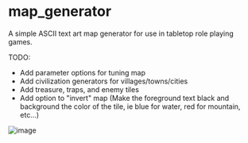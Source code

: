 # map_generator
A simple ASCII text art map generator for use in tabletop role playing games.

TODO:
- Add parameter options for tuning map
- Add civilization generators for villages/towns/cities
- Add treasure, traps, and enemy tiles
- Add option to "invert" map (Make the foreground text black and background the color of the tile, ie blue for water, red for mountain, etc...)

![image](https://github.com/user-attachments/assets/c3518117-4b29-42d0-ade0-79eaf59d38ce)
